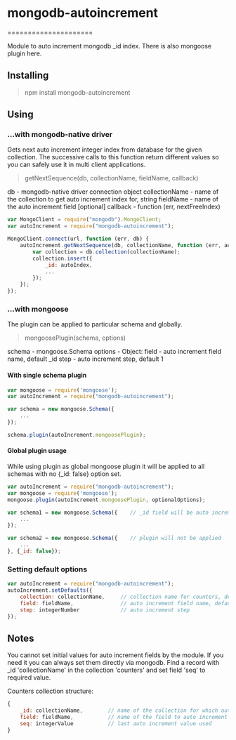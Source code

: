 # mongodb-autoincrement
=====================

Module to auto increment mongodb _id index. There is also mongoose plugin here.

## Installing

> npm install mongodb-autoincrement

## Using

### ...with mongodb-native driver

Gets next auto increment integer index from database for the given collection. 
The successive calls to this function return different values so you can safely use it in multi client applications.

> getNextSequence(db, collectionName, fieldName, callback)

db - mongodb-native driver connection object
collectionName - name of the collection to get auto increment index for, string
fieldName - name of the auto increment field [optional]
callback - function (err, nextFreeIndex)

````js
var MongoClient = require("mongodb").MongoClient;
var autoIncrement = require("mongodb-autoincrement");

MongoClient.connect(url, function (err, db) {
    autoIncrement.getNextSequence(db, collectionName, function (err, autoIndex) {
        var collection = db.collection(collectionName);
        collection.insert({
            _id: autoIndex,
            ...
        });
    });
});
````

### ...with mongoose

The plugin can be applied to particular schema and globally.

> mongoosePlugin(schema, options)

schema - mongoose.Schema
options - Object:
    field - auto increment field name, default _id
    step - auto increment step, default 1

#### With single schema plugin

````js
var mongoose = require('mongoose');
var autoIncrement = require("mongodb-autoincrement");

var schema = new mongoose.Schema({
    ...
});

schema.plugin(autoIncrement.mongoosePlugin);
````

#### Global plugin usage

While using plugin as global mongoose plugin it will be applied to all schemas with no {_id: false} option set.

````js
var autoIncrement = require("mongodb-autoincrement");
var mongoose = require('mongoose');
mongoose.plugin(autoIncrement.mongoosePlugin, optionalOptions);

var schema1 = new mongoose.Schema({    // _id field will be auto incremented integer
    ...
});

var schema2 = new mongoose.Schema({    // plugin will not be applied
    ...
}, {_id: false});
````

### Setting default options

````js
var autoIncrement = require("mongodb-autoincrement");
autoIncrement.setDefaults({
    collection: collectionName,     // collection name for counters, default: counters
    field: fieldName,               // auto increment field name, default: _id
    step: integerNumber             // auto increment step
});
````

## Notes

You cannot set initial values for auto increment fields by the module. 
If you need it you can always set them directly via mongodb.
Find a record with _id 'collectionName' in the collection 'counters' and set field 'seq' to required value.

Counters collection structure:

````js
{
    _id: collectionName,        // name of the collection for which auto increment id field is set
    field: fieldName,           // name of the field to auto increment in the collection collectionName
    seq: integerValue           // last auto increment value used
}
````
